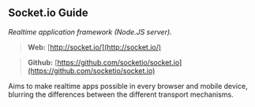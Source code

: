 ## Socket.io Guide
*Realtime application framework (Node.JS server).*

> **Web:** [http://socket.io/](http://socket.io/)

> **Github:** [https://github.com/socketio/socket.io](https://github.com/socketio/socket.io)

Aims to make realtime apps possible in every browser and mobile device, blurring the differences between the different transport mechanisms.
